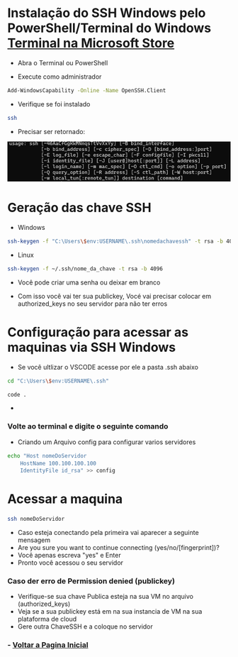 # Instalação do SSH Windows pelo PowerShell/Terminal do Windows <a href="https://apps.microsoft.com/detail/9n0dx20hk701?hl=pt-br&gl=BR" target="_blank">Terminal na Microsoft Store</a>

- Abra o Terminal ou PowerShell 

- Execute como administrador

```bash
Add-WindowsCapability -Online -Name OpenSSH.Client
```
- Verifique se foi instalado

```bash
ssh
```
- Precisar ser retornado:

<img src="image.png" alt="ssh">

# Geração das chave SSH
- Windows 
```bash
ssh-keygen -f "C:\Users\$env:USERNAME\.ssh\nomedachavessh" -t rsa -b 4096
```
- Linux 
```bash
ssh-keygen -f ~/.ssh/nome_da_chave -t rsa -b 4096
```
- Você pode criar uma senha ou deixar em branco

- Com isso você vai ter sua publickey, Vocé vai precisar colocar em authorized_keys no seu servidor para não ter erros

# Configuração para acessar as maquinas via SSH Windows

- Se você ultlizar o VSCODE acesse por ele a pasta .ssh abaixo

```bash
cd "C:\Users\$env:USERNAME\.ssh"
```

```bash
code . 
```
- 
### Volte ao terminal e digite o seguinte comando 

- Criando um Arquivo config para configurar varios servidores

```bash
echo "Host nomeDoServidor
    HostName 100.100.100.100
    IdentityFile id_rsa" >> config

```

# Acessar a maquina 

```bash
ssh nomeDoServidor
```
- Caso esteja conectando pela primeira vai aparecer a seguinte mensagem
- Are you sure you want to continue connecting (yes/no/[fingerprint])?
- Você apenas escreva "yes" e Enter
- Pronto você acessou o seu servidor

### Caso der erro de Permission denied (publickey)

- Verifique-se sua chave Publica esteja na sua VM no arquivo (authorized_keys)
- Veja se a sua publickey está em na sua instancia de VM na sua plataforma de cloud
- Gere outra ChaveSSH e a coloque no servidor 


### - [Voltar a Pagina Inicial](../README.md)
